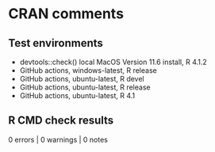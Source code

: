 # CRAN comments

## Test environments

- devtools::check() local MacOS Version 11.6 install, R 4.1.2
- GitHub actions, windows-latest, R release
- GitHub actions, ubuntu-latest, R devel
- GitHub actions, ubuntu-latest, R release
- GitHub actions, ubuntu-latest, R 4.1

## R CMD check results

0 errors | 0 warnings | 0 notes
